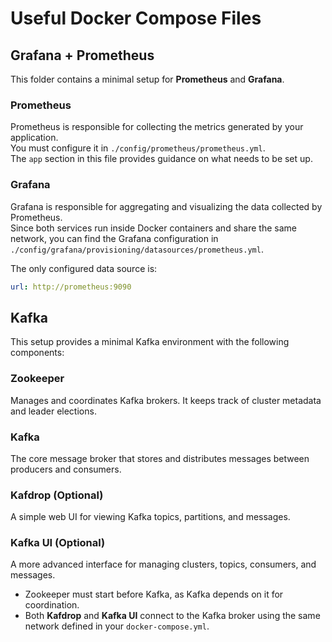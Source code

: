 # Useful Docker Compose Files

## Grafana + Prometheus

This folder contains a minimal setup for **Prometheus** and **Grafana**.

### Prometheus

Prometheus is responsible for collecting the metrics generated by your application.  
You must configure it in `./config/prometheus/prometheus.yml`.  
The `app` section in this file provides guidance on what needs to be set up.

### Grafana

Grafana is responsible for aggregating and visualizing the data collected by Prometheus.  
Since both services run inside Docker containers and share the same network, you can find the Grafana configuration in `./config/grafana/provisioning/datasources/prometheus.yml`.

The only configured data source is:

```yaml
url: http://prometheus:9090
```

## Kafka

This setup provides a minimal Kafka environment with the following components:

### Zookeeper
Manages and coordinates Kafka brokers. It keeps track of cluster metadata and leader elections.

### Kafka
The core message broker that stores and distributes messages between producers and consumers.

### Kafdrop (Optional)
A simple web UI for viewing Kafka topics, partitions, and messages.

### Kafka UI (Optional)
A more advanced interface for managing clusters, topics, consumers, and messages.

- Zookeeper must start before Kafka, as Kafka depends on it for coordination.  
- Both **Kafdrop** and **Kafka UI** connect to the Kafka broker using the same network defined in your `docker-compose.yml`.
